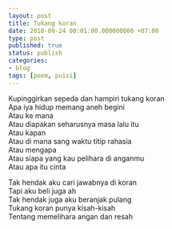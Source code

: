 ```yaml
---
layout: post
title: Tukang koran
date: 2018-09-24 00:01:00.000000000 +07:00
type: post
published: true
status: publish
categories:
- blog
tags: [poem, puisi]
---
```


Kupinggirkan sepeda dan hampiri tukang koran<br>
Apa iya hidup memang aneh begini<br>
Atau ke mana<br>
Atau diapakan seharusnya masa lalu itu<br>
Atau kapan<br>
Atau di mana sang waktu titip rahasia<br>
Atau mengapa<br>
Atau siapa yang kau pelihara di anganmu<br>
Atau apa itu cinta<br>

Tak hendak aku cari jawabnya di koran<br>
Tapi aku beli juga ah<br>
Tak hendak juga aku beranjak pulang<br>
Tukang koran punya kisah-kisah<br>
Tentang memelihara angan dan resah<br>
